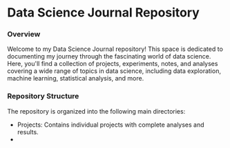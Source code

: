 # Data Science Journal Repository

### Overview

Welcome to my Data Science Journal repository! This space is dedicated to documenting my journey through the fascinating world of data science. Here, you'll find a collection of projects, experiments, notes, and analyses covering a wide range of topics in data science, including data exploration, machine learning, statistical analysis, and more.

### Repository Structure

The repository is organized into the following main directories: </br>
- Projects: Contains individual projects with complete analyses and results.
-  

